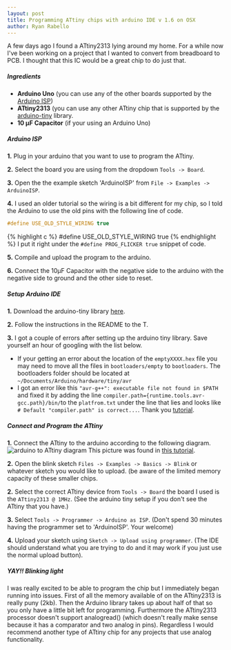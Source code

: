 ```yaml
---
layout: post
title: Programming ATtiny chips with arduino IDE v 1.6 on OSX
author: Ryan Rabello
---
```


A few days ago I found a ATtiny2313 lying around my home. For a while now I've been working on a project that I wanted to convert from breadboard to PCB.  I thought that this IC would be a great chip to do just that.

##### Ingredients
* **Arduino Uno** (you can use any of the other boards supported by the [Arduino ISP](https://www.arduino.cc/en/Tutorial/ArduinoISP))
* **ATtiny2313** (you can use any other ATtiny chip that is supported by the [arduino-tiny](https://code.google.com/archive/p/arduino-tiny/) library.
* **10 μF Capacitor** (if your using an Arduino Uno)

##### Arduino ISP
**1.** Plug in your arduino that you want to use to program the ATtiny.

**2.** Select the board you are using from the dropdown `Tools -> Board`.

**3.** Open the the example sketch 'ArduinoISP' from `File -> Examples -> ArduinoISP`.

**4.** I used an older tutorial so the wiring is a bit different for my chip, so I told the Arduino to use the old pins with the following line of code.
```c
#define USE_OLD_STYLE_WIRING true
```
{% highlight c %}
#define USE_OLD_STYLE_WIRING true
{% endhighlight %}
I put it right under the `#define PROG_FLICKER true` snippet of code.

**5.** Compile and upload the program to the arduino.

**6.** Connect the 10μF Capacitor with the negative side to the arduino with the negative side to ground and the other side to reset.

##### Setup Arduino IDE
**1.** Download the arduino-tiny library [here](https://code.google.com/archive/p/arduino-tiny).

**2.** Follow the instructions in the README to the T.

**3.** I got a couple of errors after setting up the arduino tiny library. Save yourself an hour of googling with the list below.

* If your getting an error about the location of the `emptyXXXX.hex` file you may need to move all the files in `bootloaders/empty` to `bootloaders`. The bootloaders folder should be located at `~/Documents/Arduino/hardware/tiny/avr`
* I got an error like this `"avr-g++": executable file not found in $PATH` and fixed it by adding the line `compiler.path={runtime.tools.avr-gcc.path}/bin/`to the `platfrom.txt` under the line that lies and looks like `# Default "compiler.path" is correct...`. Thank you [tutorial](http://www.technoblogy.com/show?190D).

##### Connect and Program the ATtiny
**1.** Connect the ATtiny to the arduino according to the following diagram.
![arduino to ATtiny diagram](http://www.ernstc.dk/arduino/2313.png)
This picture was found in [this tutorial](http://www.ernstc.dk/arduino/2313.htm).

**2.** Open the blink sketch `Files -> Examples -> Basics -> Blink` or whatever sketch you would like to upload. (be aware of the limited memory capacity of these smaller chips.

**2.** Select the correct ATtiny device from `Tools -> Board` the board I used is the `ATtiny2313 @ 1MHz`. (See the arduino tiny setup if you don't see the ATtiny that you have.)

**3.** Select `Tools -> Programmer -> Arduino as ISP`. (Don't spend 30 minutes having the programmer set to 'ArduinoISP'. Your welcome)

**4.** Upload your sketch using `Sketch -> Upload using programmer`. (The IDE should understand what you are trying to do and it may work if you just use the normal upload button).

##### YAY!! Blinking light

I was really excited to be able to program the chip but I immediately began running into issues. First of all the memory available of on the ATtiny2313 is really puny (2kb). Then the Arduino library takes up about half of that so you only have a little bit left for programming. Furthermore the ATtiny2313 processor doesn't support analogread() (which doesn't really make sense because it has a comparator and two analog in pins). Regardless I would recommend another type of ATtiny chip for any projects that use analog functionality.
